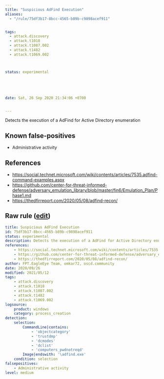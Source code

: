 ```yaml
---
title: "Suspicious AdFind Execution"
aliases:
  - "/rule/75df3b17-8bcc-4565-b89b-c9898acef911"


tags:
  - attack.discovery
  - attack.t1018
  - attack.t1087.002
  - attack.t1482
  - attack.t1069.002



status: experimental





date: Sat, 26 Sep 2020 21:34:06 +0700


---
```


Detects the execution of a AdFind for Active Directory enumeration

<!--more-->


## Known false-positives

* Administrative activity



## References

* https://social.technet.microsoft.com/wiki/contents/articles/7535.adfind-command-examples.aspx
* https://github.com/center-for-threat-informed-defense/adversary_emulation_library/blob/master/fin6/Emulation_Plan/Phase1.md
* https://thedfirreport.com/2020/05/08/adfind-recon/


## Raw rule ([edit](https://github.com/SigmaHQ/sigma/edit/master/rules/windows/process_creation/proc_creation_win_susp_adfind.yml))
```yaml
title: Suspicious AdFind Execution
id: 75df3b17-8bcc-4565-b89b-c9898acef911
status: experimental
description: Detects the execution of a AdFind for Active Directory enumeration 
references:
    - https://social.technet.microsoft.com/wiki/contents/articles/7535.adfind-command-examples.aspx
    - https://github.com/center-for-threat-informed-defense/adversary_emulation_library/blob/master/fin6/Emulation_Plan/Phase1.md
    - https://thedfirreport.com/2020/05/08/adfind-recon/
author: FPT.EagleEye Team, omkar72, oscd.community
date: 2020/09/26
modified: 2021/05/12
tags:
    - attack.discovery
    - attack.t1018
    - attack.t1087.002
    - attack.t1482
    - attack.t1069.002
logsource:
    product: windows
    category: process_creation
detection:
    selection:
        CommandLine|contains:
            - 'objectcategory'
            - 'trustdmp'
            - 'dcmodes'
            - 'dclist'
            - 'computers_pwdnotreqd'
        Image|endswith: '\adfind.exe'
    condition: selection
falsepositives:
    - Administrative activity
level: medium

```
